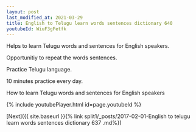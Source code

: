 ```yaml
---
layout: post
last_modified_at: 2021-03-29
title: English to Telugu learn words sentences dictionary 640 
youtubeId: WiuF3gFetfk
---
```

 
 
Helps to learn Telugu words and sentences for English speakers.

Opportunitiy to repeat the words sentences. 

Practice Telugu language. 
 
10 minutes practice every day. 
 
How to learn Telugu words and sentences for English speakers 
 
{% include youtubePlayer.html id=page.youtubeId %}
 
 
[Next]({{ site.baseurl }}{% link  split1/_posts/2017-02-01-English to telugu learn words sentences dictionary 637 .md%})
 
